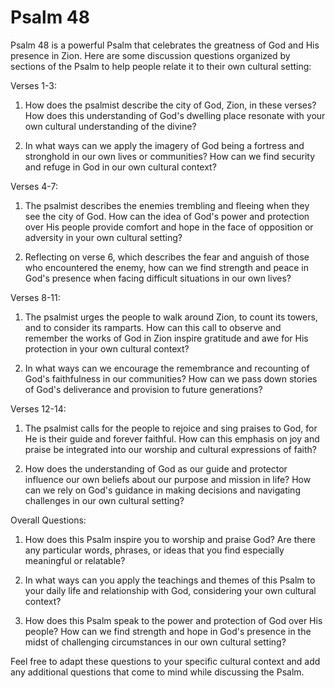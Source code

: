 # Psalm 48

Psalm 48 is a powerful Psalm that celebrates the greatness of God and His presence in Zion. Here are some discussion questions organized by sections of the Psalm to help people relate it to their own cultural setting:

Verses 1-3:

1. How does the psalmist describe the city of God, Zion, in these verses? How does this understanding of God's dwelling place resonate with your own cultural understanding of the divine?

2. In what ways can we apply the imagery of God being a fortress and stronghold in our own lives or communities? How can we find security and refuge in God in our own cultural context?

Verses 4-7:

1. The psalmist describes the enemies trembling and fleeing when they see the city of God. How can the idea of God's power and protection over His people provide comfort and hope in the face of opposition or adversity in your own cultural setting?

2. Reflecting on verse 6, which describes the fear and anguish of those who encountered the enemy, how can we find strength and peace in God's presence when facing difficult situations in our own lives?

Verses 8-11:

1. The psalmist urges the people to walk around Zion, to count its towers, and to consider its ramparts. How can this call to observe and remember the works of God in Zion inspire gratitude and awe for His protection in your own cultural context?

2. In what ways can we encourage the remembrance and recounting of God's faithfulness in our communities? How can we pass down stories of God's deliverance and provision to future generations?

Verses 12-14:

1. The psalmist calls for the people to rejoice and sing praises to God, for He is their guide and forever faithful. How can this emphasis on joy and praise be integrated into our worship and cultural expressions of faith?

2. How does the understanding of God as our guide and protector influence our own beliefs about our purpose and mission in life? How can we rely on God's guidance in making decisions and navigating challenges in our own cultural setting?

Overall Questions:

1. How does this Psalm inspire you to worship and praise God? Are there any particular words, phrases, or ideas that you find especially meaningful or relatable?

2. In what ways can you apply the teachings and themes of this Psalm to your daily life and relationship with God, considering your own cultural context?

3. How does this Psalm speak to the power and protection of God over His people? How can we find strength and hope in God's presence in the midst of challenging circumstances in our own cultural setting?

Feel free to adapt these questions to your specific cultural context and add any additional questions that come to mind while discussing the Psalm.